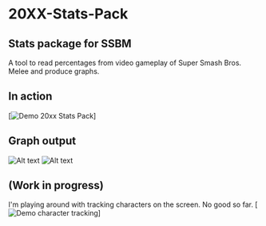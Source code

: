 20XX-Stats-Pack
===============

## Stats package for SSBM

A tool to read percentages from video gameplay of Super Smash Bros. Melee and produce graphs.

## In action
[![Demo 20xx Stats Pack](https://media.giphy.com/media/iqsUMciFbjR69oVy2R/giphy.gif)]

## Graph output

![Alt text](http://i57.tinypic.com/33kru4o.jpg "Falcon Ditto")
![Alt text](http://i60.tinypic.com/1j1bav.jpg "Falco Fox")

## (Work in progress)

I'm playing around with tracking characters on the screen. No good so far.
[![Demo character tracking](https://gfycat.com/BeautifulDecentChickadee)]
